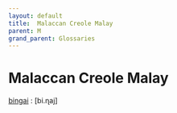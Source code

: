 ```yaml
---
layout: default
title:  Malaccan Creole Malay
parent: M
grand_parent: Glossaries
---
```


# Malaccan Creole Malay


[bingai](https://en.wiktionary.org/wiki/?curid=7555802)
: [bi.ɳaj]

